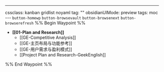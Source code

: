 ---
cssclass: kanban gridlist noyaml
tag: ""
obsidianUIMode: preview
tags: moc
--- `button-homewp`  `button-browsevault`  `button-browsenext` `button-browserefresh` 
%% Begin Waypoint %%
- **[[01-Plan and Research]]**
	- [[GE-Competitive Analysis]]
	- [[GE-主页布局与功能参考]]
	- [[GE-用户需求与盈利模式]]
	- [[Project Plan and Research-GeekEnglish]]

%% End Waypoint %%